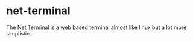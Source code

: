 # net-terminal
The Net Terminal is a web based terminal almost like linux but a lot more simplistic.
